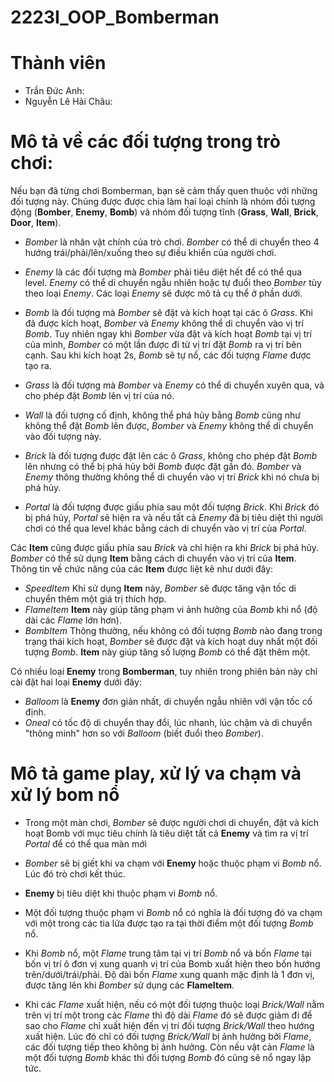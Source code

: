 # 2223I_OOP_Bomberman

# Thành viên
* Trần Đức Anh:
* Nguyễn Lê Hải Châu: 

# Mô tả về các đối tượng trong trò chơi:
Nếu bạn đã từng chơi Bomberman, bạn sẽ cảm thấy quen thuộc với những đối tượng này. Chúng được được chia làm hai loại chính là nhóm đối tượng động (__Bomber__, __Enemy__, __Bomb__) và nhóm đối tượng tĩnh (__Grass__, __Wall__, __Brick__, __Door__, __Item__).

 * _Bomber_ là nhân vật chính của trò chơi. _Bomber_ có thể di chuyển theo 4 hướng trái/phải/lên/xuống theo sự điều khiển của người chơi.

 * _Enemy_ là các đối tượng mà _Bomber_ phải tiêu diệt hết để có thể qua level. _Enemy_ có thể di chuyển ngẫu nhiên hoặc tự đuổi theo _Bomber_ tùy theo loại _Enemy_. Các loại _Enemy_ sẽ được mô tả cụ thể ở phần dưới.

 * _Bomb_ là đối tượng mà _Bomber_ sẽ đặt và kích hoạt tại các ô _Grass_. Khi đã được kích hoạt, _Bomber_ và _Enemy_ không thể di chuyển vào vị trí _Bomb_. Tuy nhiên ngay khi _Bomber_ vừa đặt và kích hoạt _Bomb_ tại vị trí của mình, _Bomber_ có một lần được đi từ vị trí đặt _Bomb_ ra vị trí bên cạnh. Sau khi kích hoạt 2s, _Bomb_ sẽ tự nổ, các đối tượng _Flame_ được tạo ra.

 * _Grass_ là đối tượng mà _Bomber_ và _Enemy_ có thể di chuyển xuyên qua, và cho phép đặt _Bomb_ lên vị trí của nó.

 * _Wall_ là đối tượng cố định, không thể phá hủy bằng _Bomb_ cũng như không thể đặt _Bomb_ lên được, _Bomber_ và _Enemy_ không thể di chuyển vào đối tượng này.

 * _Brick_ là đối tượng được đặt lên các ô _Grass_, không cho phép đặt _Bomb_ lên nhưng có thể bị phá hủy bởi _Bomb_ được đặt gần đó. _Bomber_ và _Enemy_ thông thường không thể di chuyển vào vị trí _Brick_ khi nó chưa bị phá hủy.

 * _Portal_ là đối tượng được giấu phía sau một đối tượng _Brick_. Khi _Brick_ đó bị phá hủy, _Portal_ sẽ hiện ra và nếu tất cả _Enemy_ đã bị tiêu diệt thì người chơi có thể qua level khác bằng cách di chuyển vào vị trí của _Portal_.

Các __Item__ cũng được giấu phía sau _Brick_ và chỉ hiện ra khi _Brick_ bị phá hủy. _Bomber_ có thể sử dụng __Item__ bằng cách di chuyển vào vị trí của __Item__. Thông tin về chức năng của các __Item__ được liệt kê như dưới đây:

 * _SpeedItem_ Khi sử dụng __Item__ này, _Bomber_ sẽ được tăng vận tốc di chuyển thêm một giá trị thích hợp.
 * _FlameItem_ __Item__ này giúp tăng phạm vi ảnh hưởng của _Bomb_ khi nổ (độ dài các _Flame_ lớn hơn).
 * _BombItem_ Thông thường, nếu không có đối tượng _Bomb_ nào đang trong trạng thái kích hoạt, _Bomber_ sẽ được đặt và kích hoạt duy nhất một đối tượng _Bomb_. __Item__ này giúp tăng số lượng _Bomb_ có thể đặt thêm một.

Có nhiều loại __Enemy__ trong __Bomberman__, tuy nhiên trong phiên bản này chỉ cài đặt hai loại __Enemy__ dưới đây:

 * _Balloom_ là __Enemy__ đơn giản nhất, di chuyển ngẫu nhiên với vận tốc cố định.
 * _Oneal_ có tốc độ di chuyển thay đổi, lúc nhanh, lúc chậm và di chuyển "thông minh" hơn so với _Balloom_ (biết đuổi theo _Bomber_).
 
# Mô tả game play, xử lý va chạm và xử lý bom nổ
 * Trong một màn chơi, _Bomber_ sẽ được người chơi di chuyển, đặt và kích hoạt Bomb với mục tiêu chính là tiêu diệt tất cả __Enemy__ và tìm ra vị trí _Portal_ để có thể qua màn mới

 * _Bomber_ sẽ bị giết khi va chạm với __Enemy__ hoặc thuộc phạm vi _Bomb_ nổ. Lúc đó trò chơi kết thúc.

 * __Enemy__ bị tiêu diệt khi thuộc phạm vi _Bomb_ nổ.

 * Một đối tượng thuộc phạm vi _Bomb_ nổ có nghĩa là đối tượng đó va chạm với một trong các tia lửa được tạo ra tại thời điểm một đối tượng _Bomb_ nổ.

 * Khi _Bomb_ nổ, một _Flame_ trung tâm tại vị trí _Bomb_ nổ và bốn _Flame_ tại bốn vị trí ô đơn vị xung quanh vị trí của Bomb xuất hiện theo bốn hướng trên/dưới/trái/phải. Độ dài bốn _Flame_ xung quanh mặc định là 1 đơn vị, được tăng lên khi _Bomber_ sử dụng các __FlameItem__.

 * Khi các _Flame_ xuất hiện, nếu có một đối tượng thuộc loại _Brick/Wall_ nằm trên vị trí một trong các _Flame_ thì độ dài _Flame_ đó sẽ được giảm đi để sao cho _Flame_ chỉ xuất hiện đến vị trí đối tượng _Brick/Wall_ theo hướng xuất hiện. Lúc đó chỉ có đối tượng _Brick/Wall_ bị ảnh hưởng bởi _Flame_, các đối tượng tiếp theo không bị ảnh hưởng. Còn nếu vật cản _Flame_ là một đối tượng _Bomb_ khác thì đối tượng _Bomb_ đó cũng sẽ nổ ngay lập tức.
